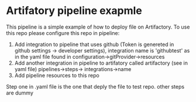 # Artifatory pipeline exapmle
This pipeline is a simple example of how to deploy file on Artifactory.
To use this repo please configure this repo in pipeline:
1) Add integration to pipeline that uses github (Token is genereted in github settings -> developer settings), integration name is 'githubtest' as in the yaml file found in configuration->gitProvider->resources
2) Add another integration in pipeline to artifatory called artifactory (see in yaml file) pipelines->steps-> integrations->name
3) Add pipeline resources to this repo

Step one in .yaml file is the one that deply the file to test repo. other steps are dummy
